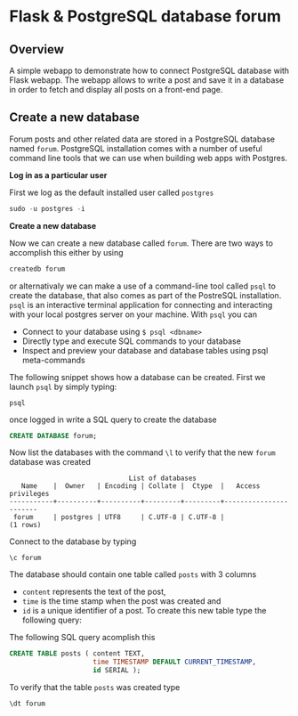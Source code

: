 # Flask & PostgreSQL database forum
## Overview
A simple webapp to demonstrate how to connect PostgreSQL database with Flask webapp. The webapp allows to write a post and save it in a database in order to fetch and display all posts on a front-end page.

## Create a new database
Forum posts and other related data are stored in a PostgreSQL database named `forum`. PostgreSQL installation comes with a number of useful command line tools that we can use when building web apps with Postgres.

**Log in as a particular user**

First we log as the default installed user called `postgres`

```sql
sudo -u postgres -i
```

**Create a new database**

Now we can create a new database called `forum`. There are two ways to accomplish this either by using 

```sql
createdb forum
```

or alternativaly we can make a use of a command-line tool called `psql` to create the database, that also comes as part of the PostreSQL installation. `psql` is an interactive terminal application for connecting and interacting with your local postgres server on your machine. With `psql` you can 
- Connect to your database using `$ psql <dbname>` 
- Directly type and execute SQL commands to your database
- Inspect and preview your database and database tables using psql meta-commands

The following snippet shows how a database can be created. First we launch `psql` by simply typing:

```
psql
```

once logged in write a SQL query to create the database

```sql
CREATE DATABASE forum;
```

Now list the databases with the command `\l` to verify that the new `forum` database was created

```
                              List of databases
   Name    |  Owner   | Encoding | Collate |  Ctype  |   Access privileges
-----------+----------+----------+---------+---------+-----------------------
 forum     | postgres | UTF8     | C.UTF-8 | C.UTF-8 |
(1 rows)
```

Connect to the database by typing

```
\c forum
```

The database should contain one table called `posts` with 3 columns 
- `content` represents the text of the post, 
- `time` is the time stamp when the post was created and 
- `id` is a unique identifier of a post. To create this new table type the following query:

The following SQL query acomplish this

```sql
CREATE TABLE posts ( content TEXT,
                     time TIMESTAMP DEFAULT CURRENT_TIMESTAMP,
                     id SERIAL );
```                  

To verify that the table `posts` was created type

```
\dt forum
```
